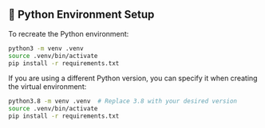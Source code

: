 ## 🐍 Python Environment Setup

To recreate the Python environment:

```bash
python3 -m venv .venv
source .venv/bin/activate
pip install -r requirements.txt
```
If you are using a different Python version, you can specify it when creating the virtual environment:

```bash
python3.8 -m venv .venv  # Replace 3.8 with your desired version
source .venv/bin/activate
pip install -r requirements.txt
```
